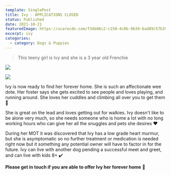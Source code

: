 ```yaml
---
template: SinglePost
title: Ivy - APPLICATIONS CLOSED
status: Published
date: 2021-10-21
featuredImage: https://ucarecdn.com/f34b86c2-c150-4c0b-9b39-6ad89c57b392/-/crop/663x465/141,112/-/preview/
excerpt: ivy
categories:
  - category: Dogs & Puppies
---
```

> This teeny girl is Ivy and she is a 3 year old Frenchie

![](https://ucarecdn.com/088842ab-b613-40e3-8015-c0411cb970e5/)

![](https://ucarecdn.com/4d72626e-42b2-4048-897f-192cf902f137/)

Ivy is now ready to find her forever home. She is such an affectionate wee dote. Her foster says she gets excited to see people and loves playing, and running around. She loves her cuddles and climbing all over you to get them 🤗

She is great on the lead and loves getting out for walkies. Ivy doesn't like to be alone very much, so she needs someone who is home a lot with no long working hours who can give her all the snuggles and pets she desires ❤️

During her MOT it was discovered that Ivy has a low grade heart murmur, but she is asymptomatic so no further treatment or medication is needed right now but it something any potential owner will have to factor in for the future. Ivy can live with another dog pending a successful meet and greet, and can live with kids 8+ ✔️

**Please get in touch if you are able to offer Ivy her forever home** 🏡